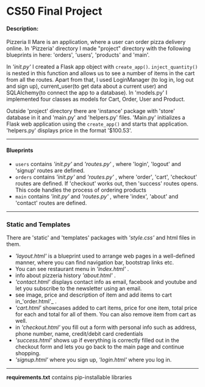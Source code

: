 # CS50 Final Project
#### Description:
Pizzeria Il Mare is an application, where a user can order pizza delivery online.
In 'Pizzeria' directory I made "project" directory with the following blueprints in here: 'orders', 'users', 'products' and 'main'. 

In _'init.py'_ I created a Flask app object with `create_app()`. `inject_quantity()` is nested in this function and allows us to see a number of items in the cart from all the routes. Apart from that, I used LoginManager (to log in, log out and sign up), current_user(to get data about a current user) and SQLAlchemy(to connect the app to a database). In 'models.py' I implemented four classes as models for Cart, Order, User and Product.

Outside 'project' directory there are 'instance' package with 'store' database in it and 'main.py' and 'helpers.py' files. 
'Main.py' initializes a Flask web application using the `create_app()` and starts that application. 'helpers.py' displays price in the format '$100.53'.

***

#### Blueprints

+ `users` contains _'init.py'_ and _'routes.py'_ , where 'login', 'logout' and 'signup' routes are defined.
+ `orders` contains _'init.py'_ and _'routes.py'_ , where 'order', 'cart', 'checkout' routes are defined. If 'checkout' works out, then 'success' routes opens. This code handles the process of ordering products
+ `main` contains _'init.py'_ and _'routes.py'_ , where 'index', 'about' and 'contact' routes are defined.

***

### Static and Templates

There are 'static' and 'templates' packages with _'style.css'_ and html files in them. 
- _'layout.html'_ is a blueprint used to arrange web pages in a well-defined manner, where you can find navigation bar, bootstrap links etc.
- You can see restaurant menu in _'index.html'_ . 
- info about pizzeria history _'about.html'_ . 
- _'contact.html'_ displays contact info as email, facebook and youtube and let you subscribe to the newsletter using an email. 
- see image, price and description of item and add items to cart in_'order.html'_ .  
- _'cart.html'_ showcases added to cart items, price for one item, total price for each and total for all of them. You can also remove item from cart as well.
- in _'checkout.html'_ you fill out a form with personal info such as address, phone number, name, credit/debit card credentials 
- _'success.html'_ shows up if everything is correctly filled out in the checkout form and lets you go back to the main page and continue shopping.
- _'signup.html'_ where you sign up, _'login.html'_ where you log in.

*** 

**requirements.txt** contains pip-installable libraries

